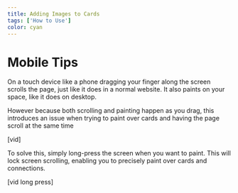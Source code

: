 ```yaml
---
title: Adding Images to Cards
tags: ['How to Use']
color: cyan
---
```

# Mobile Tips

On a touch device like a phone dragging your finger along the screen scrolls the page, just like it does in a normal website. It also paints on your space, like it does on desktop.

However because both scrolling and painting happen as you drag, this introduces an issue when trying to paint over cards and having the page scroll at the same time

[vid]

To solve this, simply long-press the screen when you want to paint. This will lock screen scrolling, enabling you to precisely paint over cards and connections.

[vid long press]